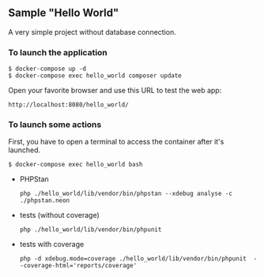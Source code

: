 ## Sample "Hello World"

A very simple project without database connection.

### To launch the application

```
$ docker-compose up -d 
$ docker-compose exec hello_world composer update
```

Open your favorite browser and use this URL to test the web app:

`http://localhost:8080/hello_world/`


### To launch some actions

First, you have to open a terminal to access the container after it's launched.

`$ docker-compose exec hello_world bash`


- PHPStan 

    `php ./hello_world/lib/vendor/bin/phpstan --xdebug analyse -c ./phpstan.neon`

- tests (without coverage)

    `php ./hello_world/lib/vendor/bin/phpunit`

- tests with coverage

    `php -d xdebug.mode=coverage ./hello_world/lib/vendor/bin/phpunit  --coverage-html='reports/coverage'`